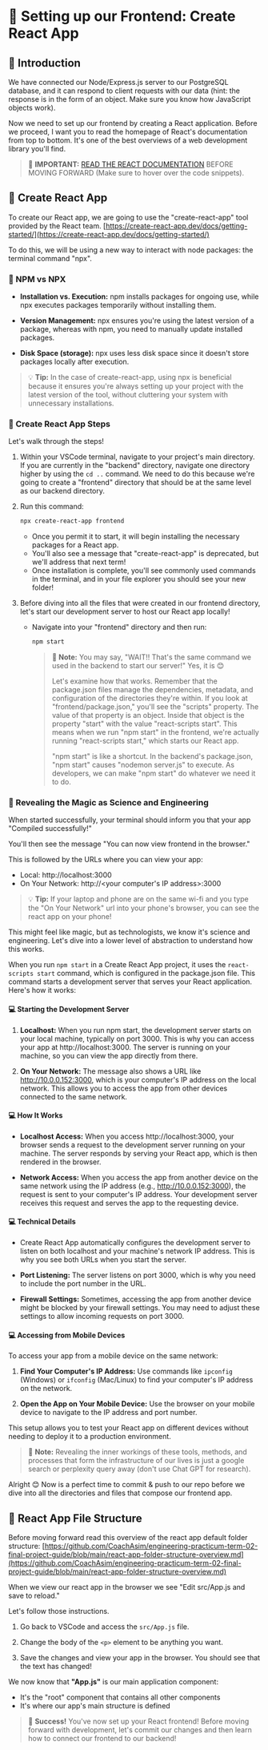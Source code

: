 # 🚀 Setting up our Frontend: Create React App

## 📌 Introduction

We have connected our Node/Express.js server to our PostgreSQL database, and it can respond to client requests with our data (hint: the response is in the form of an object. Make sure you know how JavaScript objects work).

Now we need to set up our frontend by creating a React application. Before we proceed, I want you to read the homepage of React's documentation from top to bottom. It's one of the best overviews of a web development library you'll find.

> 🚨 **IMPORTANT:** [READ THE REACT DOCUMENTATION](https://react.dev/) BEFORE MOVING FORWARD (Make sure to hover over the code snippets).

## 📌 Create React App

To create our React app, we are going to use the "create-react-app" tool provided by the React team. 
[https://create-react-app.dev/docs/getting-started/](https://create-react-app.dev/docs/getting-started/)

To do this, we will be using a new way to interact with node packages: the terminal command "npx".

### 🔹 NPM vs NPX

- **Installation vs. Execution:** npm installs packages for ongoing use, while npx executes packages temporarily without installing them.

- **Version Management:** npx ensures you're using the latest version of a package, whereas with npm, you need to manually update installed packages.

- **Disk Space (storage):** npx uses less disk space since it doesn't store packages locally after execution.

> 💡 **Tip:** In the case of create-react-app, using npx is beneficial because it ensures you're always setting up your project with the latest version of the tool, without cluttering your system with unnecessary installations.

### 🔹 Create React App Steps

Let's walk through the steps!

1. Within your VSCode terminal, navigate to your project's main directory. If you are currently in the "backend" directory, navigate one directory higher by using the `cd ..` command. We need to do this because we're going to create a "frontend" directory that should be at the same level as our backend directory.

2. Run this command:
   ```bash
   npx create-react-app frontend
   ```
   
      - Once you permit it to start, it will begin installing the necessary packages for a React app.
   - You'll also see a message that "create-react-app" is deprecated, but we'll address that next term!
   - Once installation is complete, you'll see commonly used commands in the terminal, and in your file explorer you should see your new folder!

3. Before diving into all the files that were created in our frontend directory, let's start our development server to host our React app locally!

   - Navigate into your "frontend" directory and then run:
     ```bash
     npm start
     ```
     
     > 📝 **Note:** You may say, "WAIT!! That's the same command we used in the backend to start our server!" Yes, it is 😊
     >
     > Let's examine how that works. Remember that the package.json files manage the dependencies, metadata, and configuration of the directories they're within. If you look at "frontend/package.json," you'll see the "scripts" property. The value of that property is an object. Inside that object is the property "start" with the value "react-scripts start". This means when we run "npm start" in the frontend, we're actually running "react-scripts start," which starts our React app. 
     >
     > "npm start" is like a shortcut. In the backend's package.json, "npm start" causes "nodemon server.js" to execute. As developers, we can make "npm start" do whatever we need it to do.

### 🔹 Revealing the Magic as Science and Engineering

When started successfully, your terminal should inform you that your app "Compiled successfully!"

You'll then see the message "You can now view frontend in the browser."

This is followed by the URLs where you can view your app:

- Local: http://localhost:3000
- On Your Network: http://<your computer's IP address>:3000

> 💡 **Tip:** If your laptop and phone are on the same wi-fi and you type the "On Your Network" url into your phone's browser, you can see the react app on your phone!

This might feel like magic, but as technologists, we know it's science and engineering. Let's dive into a lower level of abstraction to understand how this works.

When you run `npm start` in a Create React App project, it uses the `react-scripts start` command, which is configured in the package.json file. This command starts a development server that serves your React application. Here's how it works:

#### 💻 Starting the Development Server

1. **Localhost:** When you run npm start, the development server starts on your local machine, typically on port 3000. This is why you can access your app at http://localhost:3000. The server is running on your machine, so you can view the app directly from there.

2. **On Your Network:** The message also shows a URL like http://10.0.0.152:3000, which is your computer's IP address on the local network. This allows you to access the app from other devices connected to the same network.

#### 💻 How It Works

- **Localhost Access:** When you access http://localhost:3000, your browser sends a request to the development server running on your machine. The server responds by serving your React app, which is then rendered in the browser.

- **Network Access:** When you access the app from another device on the same network using the IP address (e.g., http://10.0.0.152:3000), the request is sent to your computer's IP address. Your development server receives this request and serves the app to the requesting device.

#### 💻 Technical Details

- Create React App automatically configures the development server to listen on both localhost and your machine's network IP address. This is why you see both URLs when you start the server.

- **Port Listening:** The server listens on port 3000, which is why you need to include the port number in the URL.

- **Firewall Settings:** Sometimes, accessing the app from another device might be blocked by your firewall settings. You may need to adjust these settings to allow incoming requests on port 3000.

#### 💻 Accessing from Mobile Devices

To access your app from a mobile device on the same network:

1. **Find Your Computer's IP Address:** Use commands like `ipconfig` (Windows) or `ifconfig` (Mac/Linux) to find your computer's IP address on the network.

2. **Open the App on Your Mobile Device:** Use the browser on your mobile device to navigate to the IP address and port number.

This setup allows you to test your React app on different devices without needing to deploy it to a production environment.

> 📝 **Note:** Revealing the inner workings of these tools, methods, and processes that form the infrastructure of our lives is just a google search or perplexity query away (don't use Chat GPT for research).

Alright 😊 Now is a perfect time to commit & push to our repo before we dive into all the directories and files that compose our frontend app.

## 📌 React App File Structure

Before moving forward read this overview of the react app default folder structure:
[https://github.com/CoachAsim/engineering-practicum-term-02-final-project-guide/blob/main/react-app-folder-structure-overview.md](https://github.com/CoachAsim/engineering-practicum-term-02-final-project-guide/blob/main/react-app-folder-structure-overview.md)

When we view our react app in the browser we see "Edit src/App.js and save to reload."

Let's follow those instructions.

1. Go back to VSCode and access the `src/App.js` file.

2. Change the body of the `<p>` element to be anything you want.

3. Save the changes and view your app in the browser. You should see that the text has changed!

We now know that **"App.js"** is our main application component:
- It's the "root" component that contains all other components
- It's where our app's main structure is defined

> 🎯 **Success!** You've now set up your React frontend! Before moving forward with development, let's commit our changes and then learn how to connect our frontend to our backend!
